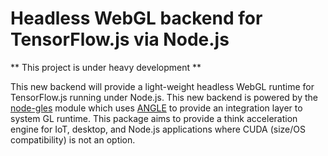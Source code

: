 # Headless WebGL backend for TensorFlow.js via Node.js

** This project is under heavy development **

This new backend will provide a light-weight headless WebGL runtime for TensorFlow.js running under Node.js. This new backend is powered by the [node-gles](https://github.com/google/node-gles) module which uses [ANGLE](https://github.com/google/angle) to provide an integration layer to system GL runtime. This package aims to provide a think acceleration engine for IoT, desktop, and Node.js applications where CUDA (size/OS compatibility) is not an option.

